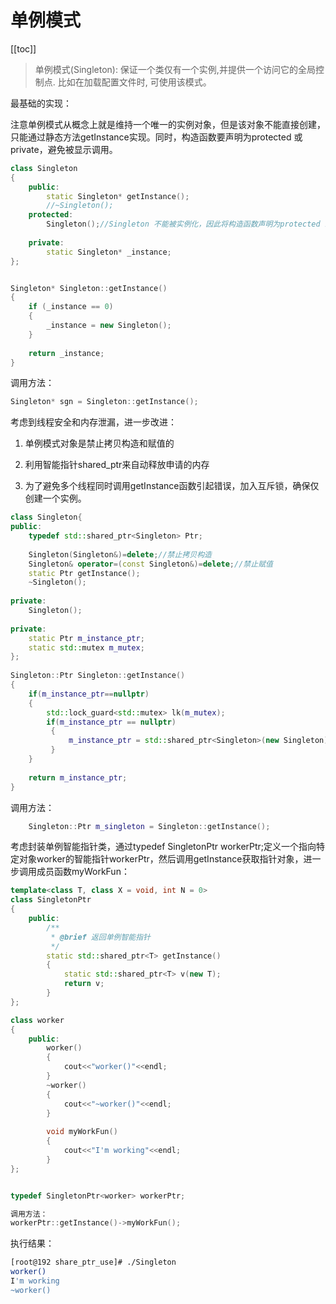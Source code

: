 # 单例模式

​[[toc]]

> 单例模式(Singleton): 保证一个类仅有一个实例,并提供一个访问它的全局控制点. 比如在加载配置文件时, 可使用该模式。

最基础的实现：

注意单例模式从概念上就是维持一个唯一的实例对象，但是该对象不能直接创建，只能通过静态方法getInstance实现。同时，构造函数要声明为protected 或 private，避免被显示调用。

```cpp
class Singleton
{
	public:
		static Singleton* getInstance();
		//~Singleton();
	protected:
		Singleton();//Singleton 不能被实例化，因此将构造函数声明为protected 或 private
		
	private:
		static Singleton* _instance;
};


Singleton* Singleton::getInstance()
{
	if (_instance == 0)
	{
		_instance = new Singleton();
	}
	
	return _instance;
}
```

调用方法：

```cpp
Singleton* sgn = Singleton::getInstance();
```

考虑到线程安全和内存泄漏，进一步改进：

1. 单例模式对象是禁止拷贝构造和赋值的

2. 利用智能指针shared_ptr来自动释放申请的内存

3. 为了避免多个线程同时调用getInstance函数引起错误，加入互斥锁，确保仅创建一个实例。

```cpp
class Singleton{
public:
    typedef std::shared_ptr<Singleton> Ptr;
    
    Singleton(Singleton&)=delete;//禁止拷贝构造
    Singleton& operator=(const Singleton&)=delete;//禁止赋值
    static Ptr getInstance();
	~Singleton();
	
private:
    Singleton();
	
private:
    static Ptr m_instance_ptr;
    static std::mutex m_mutex;
};
 
Singleton::Ptr Singleton::getInstance()
{
    if(m_instance_ptr==nullptr)
	{
        std::lock_guard<std::mutex> lk(m_mutex);   
	    if(m_instance_ptr == nullptr)
		 {
             m_instance_ptr = std::shared_ptr<Singleton>(new Singleton);
         }
    }
	
    return m_instance_ptr;
}
```

调用方法：

```cpp
	Singleton::Ptr m_singleton = Singleton::getInstance();
```

考虑封装单例智能指针类，通过typedef SingletonPtr<worker> workerPtr;定义一个指向特定对象worker的智能指针workerPtr，然后调用getInstance获取指针对象，进一步调用成员函数myWorkFun：

```cpp
template<class T, class X = void, int N = 0>
class SingletonPtr 
{
	public:
		/**
		 * @brief 返回单例智能指针
		 */
		static std::shared_ptr<T> getInstance()
		{
			static std::shared_ptr<T> v(new T);
			return v;
        }
};

class worker 
{
	public:
		worker()
		{
			cout<<"worker()"<<endl;
		}
		~worker()
		{
			cout<<"~worker()"<<endl;
		}
		
		void myWorkFun()
		{
			cout<<"I'm working"<<endl;
		}
};


typedef SingletonPtr<worker> workerPtr;

调用方法：
workerPtr::getInstance()->myWorkFun();
```
	
执行结果：

```bash
[root@192 share_ptr_use]# ./Singleton
worker()
I'm working
~worker()
```

​